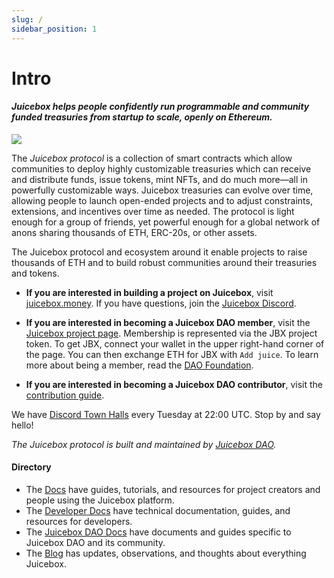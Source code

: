 ```yaml
---
slug: /
sidebar_position: 1
---
```


# Intro

#### *Juicebox helps people confidently run programmable and community funded treasuries from startup to scale, openly on Ethereum.*

![](/img/characters.png)

The *Juicebox protocol* is a collection of smart contracts which allow communities to deploy highly customizable treasuries which can receive and distribute funds, issue tokens, mint NFTs, and do much more—all in powerfully customizable ways. Juicebox treasuries can evolve over time, allowing people to launch open-ended projects and to adjust constraints, extensions, and incentives over time as needed. The protocol is light enough for a group of friends, yet powerful enough for a global network of anons sharing thousands of ETH, ERC-20s, or other assets.

The Juicebox protocol and ecosystem around it enable projects to raise thousands of ETH and to build robust communities around their treasuries and tokens.

- **If you are interested in building a project on Juicebox**, visit [juicebox.money](https://juicebox.money). If you have questions, join the [Juicebox Discord](https://discord.gg/juicebox).

- **If you are interested in becoming a Juicebox DAO member**, visit the [Juicebox project page](https://juicebox.money/#/p/juicebox). Membership is represented via the JBX project token. To get JBX, connect your wallet in the upper right-hand corner of the page. You can then exchange ETH for JBX with `Add juice`. To learn more about being a member, read the [DAO Foundation](dao/foundation.md).

- **If you are interested in becoming a Juicebox DAO contributor**, visit the [contribution guide](dao/how-to-contribute.md).

We have [Discord Town Halls](https://discord.gg) every Tuesday at 22:00 UTC. Stop by and say hello!

*The Juicebox protocol is built and maintained by [Juicebox DAO](/dao/).*

#### Directory

- The [Docs](/) have guides, tutorials, and resources for project creators and people using the Juicebox platform.
- The [Developer Docs](/dev/) have technical documentation, guides, and resources for developers.
- The [Juicebox DAO Docs](/dao/) have documents and guides specific to Juicebox DAO and its community.
- The [Blog](/blog/) has updates, observations, and thoughts about everything Juicebox.
